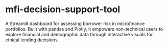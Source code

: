 # mfi-decision-support-tool
A Streamlit dashboard for assessing borrower risk in microfinance portfolios. Built with pandas and Plotly, it empowers non-technical users to explore financial and demographic data through interactive visuals for ethical lending decisions.
